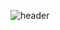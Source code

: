 ![header](https://capsule-render.vercel.app/api?type=slice&color=gradient&text=miGyeongLee%20&#41;%20%20&height=200&fontSize=100)

